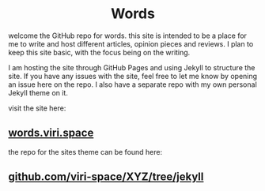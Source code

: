 <h1 align="center">Words</h1>

welcome the GitHub repo for words. this site is intended to be a place for me to write and host different articles, opinion pieces and reviews. I plan to keep this site basic, with the focus being on the writing.

I am hosting the site through GitHub Pages and using Jekyll to structure the site. If you have any issues with the site, feel free to let me know by opening an issue here on the repo. I also have a separate repo with my own personal Jekyll theme on it.

visit the site here:
## [words.viri.space](https://words.viri.space)

the repo for the sites theme can be found here:
## [github.com/viri-space/XYZ/tree/jekyll](https://github.com/viri-space/XYZ/tree/jekyll)
